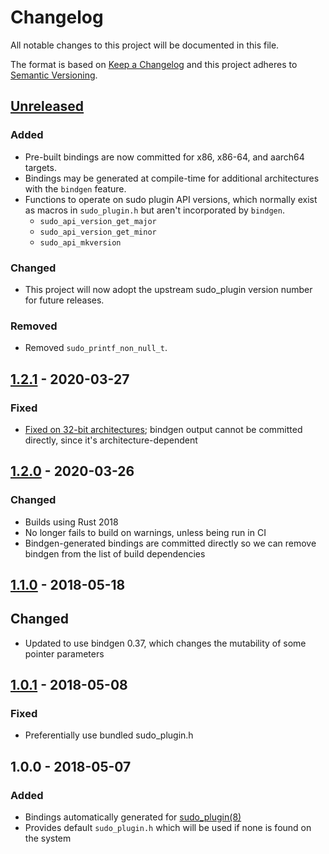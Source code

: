 # Changelog

All notable changes to this project will be documented in this file.

The format is based on [Keep a Changelog](http://keepachangelog.com/en/1.0.0/)
and this project adheres to [Semantic Versioning](http://semver.org/spec/v2.0.0.html).

## [Unreleased]

### Added
- Pre-built bindings are now committed for x86, x86-64, and aarch64 targets.
- Bindings may be generated at compile-time for additional architectures with
  the `bindgen` feature.
- Functions to operate on sudo plugin API versions, which normally exist as
  macros in `sudo_plugin.h` but aren't incorporated by `bindgen`.
  - `sudo_api_version_get_major`
  - `sudo_api_version_get_minor`
  - `sudo_api_mkversion`

### Changed
- This project will now adopt the upstream sudo_plugin version number for future
  releases.

### Removed

- Removed `sudo_printf_non_null_t`.

## [1.2.1] - 2020-03-27

### Fixed

- [Fixed on 32-bit architectures][issue-59]; bindgen output cannot be
  committed directly, since it's architecture-dependent

[issue-59]: https://github.com/square/sudo_pair/issues/59

## [1.2.0] - 2020-03-26

### Changed
- Builds using Rust 2018
- No longer fails to build on warnings, unless being run in CI
- Bindgen-generated bindings are committed directly so we can remove
  bindgen from the list of build dependencies

## [1.1.0] - 2018-05-18

## Changed
- Updated to use bindgen 0.37, which changes the mutability of some pointer parameters

## [1.0.1] - 2018-05-08

### Fixed
- Preferentially use bundled sudo_plugin.h

## 1.0.0 - 2018-05-07

### Added
- Bindings automatically generated for [sudo_plugin(8)](https://www.sudo.ws/man/1.8.22/sudo_plugin.man.html)
- Provides default `sudo_plugin.h` which will be used if none is found on the system

[Unreleased]: https://github.com/square/sudo_pair/compare/sudo_plugin-sys-v1.2.1...master
[1.2.1]:      https://github.com/square/sudo_pair/compare/sudo_plugin-sys-v1.2.0...sudo_plugin-sys-v1.2.1
[1.2.0]:      https://github.com/square/sudo_pair/compare/sudo_plugin-sys-v1.1.0...sudo_plugin-sys-v1.2.0
[1.1.0]:      https://github.com/square/sudo_pair/compare/sudo_plugin-sys-v1.0.1...sudo_plugin-sys-v1.1.0
[1.0.1]:      https://github.com/square/sudo_pair/compare/sudo_plugin-sys-v1.0.0...sudo_plugin-sys-v1.0.1
